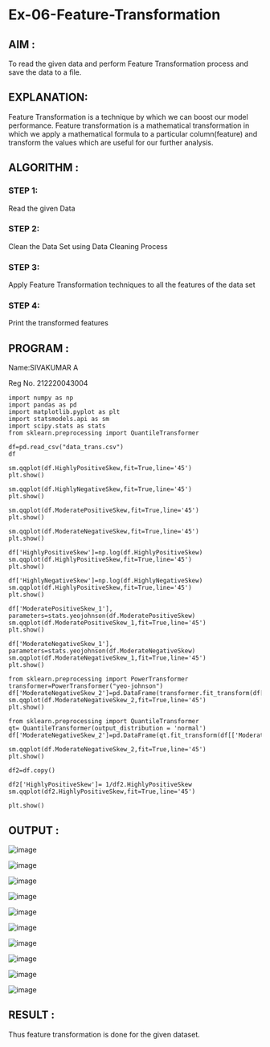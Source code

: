 # Ex-06-Feature-Transformation


## AIM :

To read the given data and perform Feature Transformation process and save the data to a file.

## EXPLANATION:

Feature Transformation is a technique by which we can boost our model performance. Feature transformation is a mathematical transformation in which we apply a mathematical formula to a particular column(feature) and transform the values which are useful for our further analysis.

## ALGORITHM :

### STEP 1:
Read the given Data

### STEP 2:
Clean the Data Set using Data Cleaning Process

### STEP 3:
Apply Feature Transformation techniques to all the features of the data set

### STEP 4:
Print the transformed features

## PROGRAM :

Name:SIVAKUMAR A

Reg No. 212220043004
```
import numpy as np
import pandas as pd
import matplotlib.pyplot as plt
import statsmodels.api as sm
import scipy.stats as stats
from sklearn.preprocessing import QuantileTransformer

df=pd.read_csv("data_trans.csv")
df

sm.qqplot(df.HighlyPositiveSkew,fit=True,line='45')
plt.show()

sm.qqplot(df.HighlyNegativeSkew,fit=True,line='45')
plt.show()

sm.qqplot(df.ModeratePositiveSkew,fit=True,line='45')
plt.show()

sm.qqplot(df.ModerateNegativeSkew,fit=True,line='45')
plt.show()

df['HighlyPositiveSkew']=np.log(df.HighlyPositiveSkew)
sm.qqplot(df.HighlyPositiveSkew,fit=True,line='45')
plt.show()

df['HighlyNegativeSkew']=np.log(df.HighlyNegativeSkew)
sm.qqplot(df.HighlyPositiveSkew,fit=True,line='45')
plt.show()

df['ModeratePositiveSkew_1'], parameters=stats.yeojohnson(df.ModeratePositiveSkew)
sm.qqplot(df.ModeratePositiveSkew_1,fit=True,line='45')
plt.show()

df['ModerateNegativeSkew_1'], parameters=stats.yeojohnson(df.ModerateNegativeSkew)
sm.qqplot(df.ModerateNegativeSkew_1,fit=True,line='45')
plt.show()

from sklearn.preprocessing import PowerTransformer
transformer=PowerTransformer("yeo-johnson")
df['ModerateNegativeSkew_2']=pd.DataFrame(transformer.fit_transform(df[['ModerateNegativeSkew']]))
sm.qqplot(df.ModerateNegativeSkew_2,fit=True,line='45')
plt.show()

from sklearn.preprocessing import QuantileTransformer
qt= QuantileTransformer(output_distribution = 'normal')
df['ModerateNegativeSkew_2']=pd.DataFrame(qt.fit_transform(df[['ModerateNegativeSkew']]))

sm.qqplot(df.ModerateNegativeSkew_2,fit=True,line='45')
plt.show()

df2=df.copy()

df2['HighlyPositiveSkew']= 1/df2.HighlyPositiveSkew
sm.qqplot(df2.HighlyPositiveSkew,fit=True,line='45')

plt.show()

```
## OUTPUT :

![image](https://user-images.githubusercontent.com/119560261/232929125-9394a43e-a332-4ec3-ac01-c893ce7c944c.png)

![image](https://user-images.githubusercontent.com/119560261/232929137-af00a749-28e0-460b-bd5e-91ac4d010114.png)

![image](https://user-images.githubusercontent.com/119560261/232929160-16983c30-b0a1-46cb-9813-5f87ddcacdd8.png)

![image](https://user-images.githubusercontent.com/119560261/232929183-48a03172-56e2-4da1-8781-8d1654aa1a56.png)

![image](https://user-images.githubusercontent.com/119560261/232929196-b16e4148-11b4-49db-a903-0cbd91398ef7.png)

![image](https://user-images.githubusercontent.com/119560261/232929235-7151aa56-5dcf-4edc-b418-240211620821.png)

![image](https://user-images.githubusercontent.com/119560261/232929261-24e13d83-8f1e-47ec-8caf-af5c7a20b2e6.png)

![image](https://user-images.githubusercontent.com/119560261/232929271-f560cb5b-1011-4bc8-a7b6-9238e5e849d6.png)

![image](https://user-images.githubusercontent.com/119560261/232929278-6be45382-eb0f-4888-96b8-eea5947cc6c7.png)

![image](https://user-images.githubusercontent.com/119560261/232929296-fa37c705-7842-42c1-8064-4cbe962fbf19.png)

## RESULT :

Thus feature transformation is done for the given dataset.
